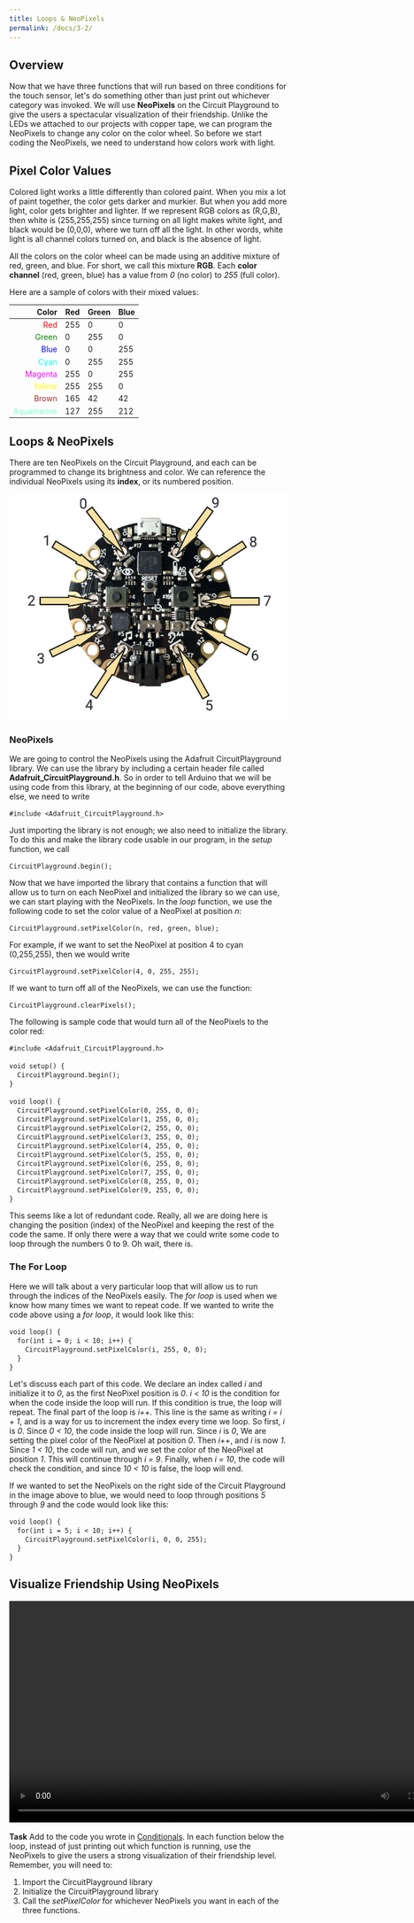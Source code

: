 ```yaml
---
title: Loops & NeoPixels
permalink: /docs/3-2/
---
```

## Overview
Now that we have three functions that will run based on three conditions for the touch sensor, let's do something other than just print out whichever category was invoked. We will use **NeoPixels** on the Circuit Playground to give the users a spectacular visualization of their friendship. Unlike the LEDs we attached to our projects with copper tape, we can program the NeoPixels to change any color on the color wheel. So before we start coding the NeoPixels, we need to understand how colors work with light.

## Pixel Color Values
Colored light works a little differently than colored paint. When you mix a lot of paint together, the color gets darker and murkier. But when you add more light, color gets brighter and lighter. If we represent RGB colors as (R,G,B), then white is (255,255,255) since turning on all light makes white light, and black would be (0,0,0), where we turn off all the light. In other words, white light is all channel colors turned on, and black is the absence of light.

All the colors on the color wheel can be made using an additive mixture of red, green, and blue. For short, we call this mixture **RGB**. Each **color channel** (red, green, blue) has a value from *0* (no color) to *255* (full color).

Here are a sample of colors with their mixed values:

Color | Red | Green | Blue
----: | --- | ----- | ----
<span style="color:red">Red</span>  | 255  | 0  | 0
<span style="color:green">Green</span>  | 0  | 255  | 0
<span style="color:blue">Blue</span>  | 0  | 0  | 255
<span style="color:cyan">Cyan</span>  |  0 | 255  |  255
<span style="color:magenta">Magenta</span>  | 255  | 0  |  255
<span style="color:yellow">Yellow</span>  | 255  | 255  |  0
<span style="color:brown">Brown</span>  | 165  | 42  |  42
<span style="color:aquamarine">Aquamarine</span>  | 127  | 255  |  212

## Loops & NeoPixels
There are ten NeoPixels on the Circuit Playground, and each can be programmed to change its brightness and color. We can reference the individual NeoPixels using its **index**, or its numbered position.

![neopixel positions](../images/3-2_neopixel-positions.png)

### NeoPixels
We are going to control the NeoPixels using the Adafruit CircuitPlayground library. We can use the library by including a certain header file called **Adafruit_CircuitPlayground.h**. So in order to tell Arduino that we will be using code from this library, at the beginning of our code, above everything else, we need to write

```
#include <Adafruit_CircuitPlayground.h>
```

Just importing the library is not enough; we also need to initialize the library. To do this and make the library code usable in our program, in the *setup* function, we call

```
CircuitPlayground.begin();
```

Now that we have imported the library that contains a function that will allow us to turn on each NeoPixel and initialized the library so we can use, we can start playing with the NeoPixels. In the *loop* function, we use the following code to set the color value of a NeoPixel at position *n*:

```
CircuitPlayground.setPixelColor(n, red, green, blue);
```

For example, if we want to set the NeoPixel at position 4 to cyan (0,255,255), then we would write

```
CircuitPlayground.setPixelColor(4, 0, 255, 255);
```

If we want to turn off all of the NeoPixels, we can use the function:

```
CircuitPlayground.clearPixels();
```

The following is sample code that would turn all of the NeoPixels to the color red:

```
#include <Adafruit_CircuitPlayground.h>

void setup() {
  CircuitPlayground.begin();
}

void loop() {
  CircuitPlayground.setPixelColor(0, 255, 0, 0);
  CircuitPlayground.setPixelColor(1, 255, 0, 0);
  CircuitPlayground.setPixelColor(2, 255, 0, 0);
  CircuitPlayground.setPixelColor(3, 255, 0, 0);
  CircuitPlayground.setPixelColor(4, 255, 0, 0);
  CircuitPlayground.setPixelColor(5, 255, 0, 0);
  CircuitPlayground.setPixelColor(6, 255, 0, 0);
  CircuitPlayground.setPixelColor(7, 255, 0, 0);
  CircuitPlayground.setPixelColor(8, 255, 0, 0);
  CircuitPlayground.setPixelColor(9, 255, 0, 0);
}
```

This seems like a lot of redundant code. Really, all we are doing here is changing the position (index) of the NeoPixel and keeping the rest of the code the same. If only there were a way that we could write some code to loop through the numbers 0 to 9. Oh wait, there is.

### The For Loop
Here we will talk about a very particular loop that will allow us to run through the indices of the NeoPixels easily. The *for loop* is used when we know how many times we want to repeat code. If we wanted to write the code above using a *for loop*, it would look like this:

```
void loop() {
  for(int i = 0; i < 10; i++) {
    CircuitPlayground.setPixelColor(i, 255, 0, 0);
  }
}
```

Let's discuss each part of this code. We declare an index called *i* and initialize it to *0*, as the first NeoPixel position is *0*. *i < 10* is the condition for when the code inside the loop will run. If this condition is true, the loop will repeat. The final part of the loop is *i++*. This line is the same as writing *i = i + 1*, and is a way for us to increment the index every time we loop. So first, *i* is *0*. Since *0 < 10*, the code inside the loop will run. Since *i* is *0*, We are setting the pixel color of the NeoPixel at position *0*. Then *i++*, and *i* is now *1*. Since *1 < 10*, the code will run, and we set the color of the NeoPixel at position *1*. This will continue through *i = 9*. Finally, when *i = 10*, the code will check the condition, and since *10 < 10* is false, the loop will end.

If we wanted to set the NeoPixels on the right side of the Circuit Playground in the image above to blue, we would need to loop through positions *5* through *9* and the code would look like this:

```
void loop() {
  for(int i = 5; i < 10; i++) {
    CircuitPlayground.setPixelColor(i, 0, 0, 255);
  }
}
```

## Visualize Friendship Using NeoPixels

<video src="../images/3-2_neopixels.mp4" controls loop width="800"></video>

**Task** Add to the code you wrote in [Conditionals](../3-1/). In each function below the loop, instead of just printing out which function is running, use the NeoPixels to give the users a strong visualization of their friendship level. Remember, you will need to:
1. Import the CircuitPlayground library
2. Initialize the CircuitPlayground library
3. Call the *setPixelColor* for whichever NeoPixels you want in each of the three functions.
